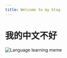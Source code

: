 ```yaml
---
title: Welcome to my blog
---
```

# 我的中文不好

![Language learning meme](https://i.pinimg.com/236x/f8/2d/fa/f82dfa1aa4cb1538b140ba90ab82b250.jpg)
